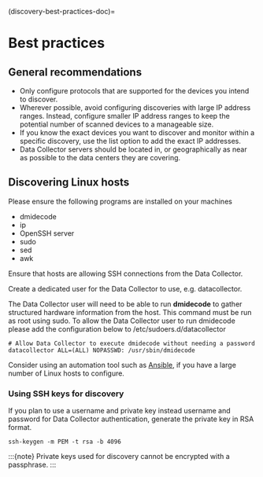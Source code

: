(discovery-best-practices-doc)=

# Best practices

## General recommendations

- Only configure protocols that are supported for the devices you intend to discover.
- Wherever possible, avoid configuring discoveries with large IP address ranges. Instead, configure smaller IP address ranges to keep the potential number of scanned devices to a manageable size.
- If you know the exact devices you want to discover and monitor within a specific discovery, use the list option to add the exact IP addresses.
- Data Collector servers should be located in, or geographically as near as possible to the data centers they are covering.

## Discovering Linux hosts

Please ensure the following programs are installed on your machines

- dmidecode
- ip
- OpenSSH server
- sudo
- sed
- awk

Ensure that hosts are allowing SSH connections from the Data Collector.

Create a dedicated user for the Data Collector to use, e.g. datacollector.

The Data Collector user will need to be able to run **dmidecode** to gather structured hardware information from the host. This command must be run as root using sudo. To allow the Data Collector user to run dmidecode please add the configuration below to /etc/sudoers.d/datacollector

```
# Allow Data Collector to execute dmidecode without needing a password
datacollector ALL=(ALL) NOPASSWD: /usr/sbin/dmidecode
```

Consider using an automation tool such as [Ansible](https://www.ansible.com/), if you have a large number of Linux hosts to configure.

### Using SSH keys for discovery

If you plan to use a username and private key instead username and password for Data Collector authentication, generate the private key in RSA format.

```
ssh-keygen -m PEM -t rsa -b 4096
```

:::{note}
Private keys used for discovery cannot be encrypted with a passphrase.
:::
